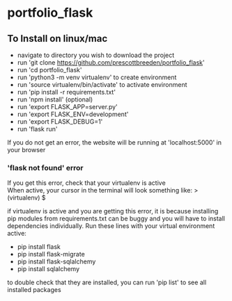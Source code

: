 # portfolio_flask

## To Install on linux/mac
- navigate to directory you wish to download the project
- run 'git clone https://github.com/prescottbreeden/portfolio_flask'
- run 'cd portfolio_flask'
- run 'python3 -m venv virtualenv' to create environment
- run 'source virtualenv/bin/activate' to activate environment
- run 'pip install -r requirements.txt'
- run 'npm install' (optional)
- run 'export FLASK_APP=server.py'
- run 'export FLASK_ENV=development'
- run 'export FLASK_DEBUG=1'
- run 'flask run'

If you do not get an error, the website will be running at 'localhost:5000' in your browser

### 'flask not found' error
If you get this error, check that your virtualenv is active  
When active, your cursor in the terminal will look something like: >(virtualenv) $

if virtualenv is active and you are getting this error, it is because installing pip modules from requirements.txt can be buggy and you will have to install dependencies individually.  Run these lines with your virtual environment active:
- pip install flask
- pip install flask-migrate
- pip install flask-sqlalchemy
- pip install sqlalchemy

to double check that they are installed, you can run 'pip list' to see all installed packages
